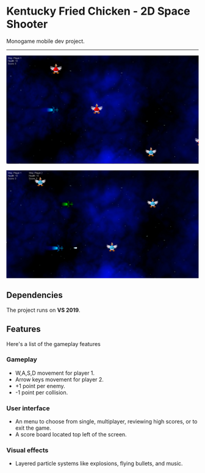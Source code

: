 # Kentucky Fried Chicken - 2D Space Shooter
Monogame mobile dev project.

<hr>

![Single Player](readme-image2.png)

![Multiplayer](readme-image3.png)

## Dependencies ##

The project runs on **VS 2019**.

## Features ##

Here's a list of the gameplay features

### Gameplay ###

- W,A,S,D movement for player 1.
- Arrow keys movement for player 2.
- +1 point per enemy.
- -1 point per collision.

### User interface ###

- An menu to choose from single, multiplayer, reviewing high scores, or to exit the game.
- A score board located top left of the screen.

### Visual effects ###

- Layered particle systems like explosions, flying bullets, and music.